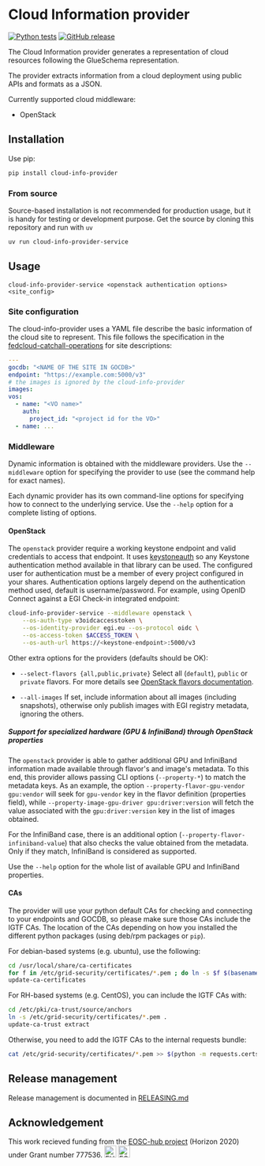 # Cloud Information provider

[![Python tests](https://github.com/EGI-Federation/cloud-info-provider/actions/workflows/python.yml/badge.svg)](https://github.com/EGI-Federation/cloud-info-provider/actions/workflows/python.yml/)
[![GitHub release](https://img.shields.io/github/release/EGI-Federation/cloud-info-provider.svg)](https://github.com/EGI-Federation/cloud-info-provider/releases)

The Cloud Information provider generates a representation of cloud resources
following the GlueSchema representation.

The provider extracts information from a cloud deployment using public APIs and
formats as a JSON.

Currently supported cloud middleware:

- OpenStack

## Installation

Use pip:

```sh
pip install cloud-info-provider
```

### From source

Source-based installation is not recommended for production usage, but it is
handy for testing or development purpose. Get the source by cloning this
repository and run with `uv`

```sh
uv run cloud-info-provider-service
```

## Usage

```shell
cloud-info-provider-service <openstack authentication options> <site_config>
```

### Site configuration

The cloud-info-provider uses a YAML file describe the basic information of the
cloud site to represent. This file follows the specification in the
[fedcloud-catchall-operations](https://github.com/EGI-Federation/fedcloud-catchall-operations/tree/main)
for site descriptions:

```yaml
---
gocdb: "<NAME OF THE SITE IN GOCDB>"
endpoint: "https://example.com:5000/v3"
# the images is ignored by the cloud-info-provider
images:
vos:
  - name: "<VO name>"
    auth:
      project_id: "<project id for the VO>"
  - name: ...
```

### Middleware

Dynamic information is obtained with the middleware providers. Use the
`--middleware` option for specifying the provider to use (see the command help
for exact names).

Each dynamic provider has its own command-line options for specifying how to
connect to the underlying service. Use the `--help` option for a complete
listing of options.

#### OpenStack

The `openstack` provider require a working keystone endpoint and valid
credentials to access that endpoint. It uses
[keystoneauth](https://docs.openstack.org/keystoneauth/latest/) so any Keystone
authentication method available in that library can be used. The configured user
for authentication must be a member of every project configured in your shares.
Authentication options largely depend on the authentication method used, default
is username/password. For example, using OpenID Connect against a EGI Check-in
integrated endpoint:

```sh
cloud-info-provider-service --middleware openstack \
    --os-auth-type v3oidcaccesstoken \
    --os-identity-provider egi.eu --os-protocol oidc \
    --os-access-token $ACCESS_TOKEN \
    --os-auth-url https://<keystone-endpoint>:5000/v3
```

Other extra options for the providers (defaults should be OK):

- `--select-flavors {all,public,private}` Select all (`default`), `public` or
  `private` flavors. For more details see
  [OpenStack flavors documentation](https://docs.openstack.org/nova/pike/admin/flavors.html).

- `--all-images` If set, include information about all images (including
  snapshots), otherwise only publish images with EGI registry metadata, ignoring
  the others.

##### Support for specialized hardware (GPU & InfiniBand) through OpenStack properties

The `openstack` provider is able to gather additional GPU and InfiniBand
information made available through flavor's and image's metadata. To this end,
this provider allows passing CLI options (`--property-*`) to match the metadata
keys. As an example, the option `--property-flavor-gpu-vendor gpu:vendor` will
seek for `gpu-vendor` key in the flavor definition (properties field), while
`--property-image-gpu-driver gpu:driver:version` will fetch the value associated
with the `gpu:driver:version` key in the list of images obtained.

For the InfiniBand case, there is an additional option
(`--property-flavor-infiniband-value`) that also checks the value obtained from
the metadata. Only if they match, InfiniBand is considered as supported.

Use the `--help` option for the whole list of available GPU and InfiniBand
properties.

#### CAs

The provider will use your python default CAs for checking and connecting to
your endpoints and GOCDB, so please make sure those CAs include the IGTF CAs.
The location of the CAs depending on how you installed the different python
packages (using deb/rpm packages or `pip`).

For debian-based systems (e.g. ubuntu), use the following:

```sh
cd /usr/local/share/ca-certificates
for f in /etc/grid-security/certificates/*.pem ; do ln -s $f $(basename $f .pem).crt; done
update-ca-certificates
```

For RH-based systems (e.g. CentOS), you can include the IGTF CAs with:

```sh
cd /etc/pki/ca-trust/source/anchors
ln -s /etc/grid-security/certificates/*.pem .
update-ca-trust extract
```

Otherwise, you need to add the IGTF CAs to the internal requests bundle:

```sh
cat /etc/grid-security/certificates/*.pem >> $(python -m requests.certs)
```

## Release management

Release management is documented in [RELEASING.md](RELEASING.md)

## Acknowledgement

This work recieved funding from the [EOSC-hub project](http://eosc-hub.eu/)
(Horizon 2020) under Grant number 777536.
<img alt="EU logo" src="https://wiki.eosc-hub.eu/download/attachments/1867786/eu%20logo.jpeg?version=1&modificationDate=1459256840098&api=v2" height="24">
<img alt="EOSC-Hub logo" src="https://wiki.eosc-hub.eu/download/attachments/18973612/eosc-hub-web.png?version=1&modificationDate=1516099993132&api=v2" height="24">
